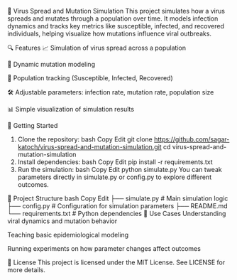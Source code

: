  
🧬 Virus Spread and Mutation Simulation
This project simulates how a virus spreads and mutates through a population over time. It models infection dynamics and tracks key metrics like susceptible, infected, and recovered individuals, helping visualize how mutations influence viral outbreaks.

🔍 Features
📈 Simulation of virus spread across a population

🧪 Dynamic mutation modeling

👥 Population tracking (Susceptible, Infected, Recovered)

🛠 Adjustable parameters: infection rate, mutation rate, population size

📊 Simple visualization of simulation results

🚀 Getting Started
1. Clone the repository:
bash
Copy
Edit
git clone https://github.com/sagar-katoch/virus-spread-and-mutation-simulation.git
cd virus-spread-and-mutation-simulation
2. Install dependencies:
bash
Copy
Edit
pip install -r requirements.txt
3. Run the simulation:
bash
Copy
Edit
python simulate.py
You can tweak parameters directly in simulate.py or config.py to explore different outcomes.

📁 Project Structure
bash
Copy
Edit
├── simulate.py        # Main simulation logic
├── config.py          # Configuration for simulation parameters
├── README.md
└── requirements.txt   # Python dependencies
🧠 Use Cases
Understanding viral dynamics and mutation behavior

Teaching basic epidemiological modeling

Running experiments on how parameter changes affect outcomes

📜 License
This project is licensed under the MIT License. See LICENSE for more details.

